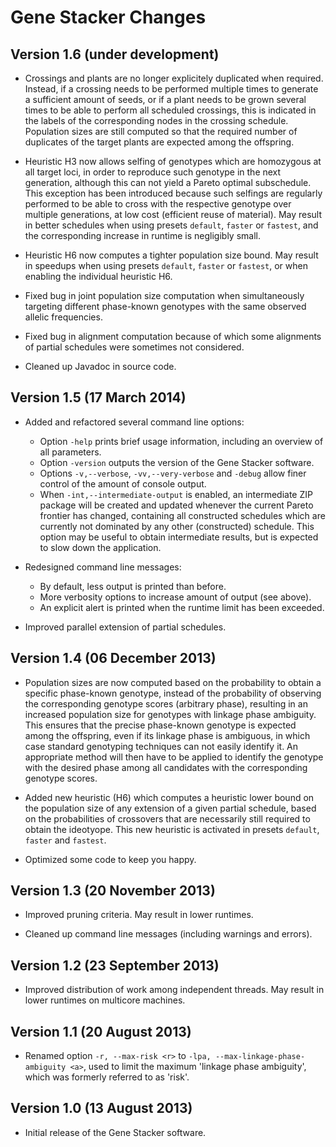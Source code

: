 Gene Stacker Changes
====================

Version 1.6 (under development)
------------------------------

 - Crossings and plants are no longer explicitely duplicated when required. Instead, if a
   crossing needs to be performed multiple times to generate a sufficient amount of seeds,
   or if a plant needs to be grown several times to be able to perform all scheduled crossings,
   this is indicated in the labels of the corresponding nodes in the crossing schedule. Population
   sizes are still computed so that the required number of duplicates of the target plants are
   expected among the offspring.
   
 - Heuristic H3 now allows selfing of genotypes which are homozygous at all target loci, in order
   to reproduce such genotype in the next generation, although this can not yield a Pareto optimal
   subschedule. This exception has been introduced because such selfings are regularly performed to be able
   to cross with the respective genotype over multiple generations, at low cost (efficient reuse of
   material). May result in better schedules when using presets `default`, `faster` or `fastest`, and
   the corresponding increase in runtime is negligibly small.
   
 - Heuristic H6 now computes a tighter population size bound. May result in speedups
   when using presets `default`, `faster` or `fastest`, or when enabling the individual
   heuristic H6.
   
 - Fixed bug in joint population size computation when simultaneously targeting different
   phase-known genotypes with the same observed allelic frequencies.
   
 - Fixed bug in alignment computation because of which some alignments of partial schedules
   were sometimes not considered.
   
 - Cleaned up Javadoc in source code.

Version 1.5 (17 March 2014)
------------------------------

 - Added and refactored several command line options:
   - Option `-help` prints brief usage information, including an overview of all parameters.
   - Option `-version` outputs the version of the Gene Stacker software.
   - Options `-v,--verbose`, `-vv,--very-verbose` and `-debug` allow finer control
     of the amount of console output.
   - When `-int,--intermediate-output` is enabled, an intermediate ZIP package will be
     created and updated whenever the current Pareto frontier has changed, containing all
     constructed schedules which are currently not dominated by any other (constructed) schedule.
     This option may be useful to obtain intermediate results, but is expected to slow down the
     application.
   
 - Redesigned command line messages:
   - By default, less output is printed than before.
   - More verbosity options to increase amount of output (see above).
   - An explicit alert is printed when the runtime limit has been exceeded.
   
 - Improved parallel extension of partial schedules.

Version 1.4 (06 December 2013)
-------------------------------

 - Population sizes are now computed based on the probability to obtain
   a specific phase-known genotype, instead of the probability of observing
   the corresponding genotype scores (arbitrary phase), resulting in an increased
   population size for genotypes with linkage phase ambiguity. This ensures that
   the precise phase-known genotype is expected among the offspring, even if its
   linkage phase is ambiguous, in which case standard genotyping techniques can
   not easily identify it. An appropriate method will then have to be applied to
   identify the genotype with the desired phase among all candidates with the
   corresponding genotype scores.
   
 - Added new heuristic (H6) which computes a heuristic lower bound on the population
   size of any extension of a given partial schedule, based on the probabilities of
   crossovers that are necessarily still required to obtain the ideotyope. This new
   heuristic is activated in presets `default`, `faster` and `fastest`.  
   
 - Optimized some code to keep you happy.   
   

Version 1.3 (20 November 2013)
-------------------------------

 - Improved pruning criteria. May result in lower runtimes. 
 
 - Cleaned up command line messages (including warnings and errors).
 

Version 1.2 (23 September 2013)
-------------------------------

 - Improved distribution of work among independent threads.
   May result in lower runtimes on multicore machines.
   

Version 1.1 (20 August 2013)
----------------------------

 - Renamed option `-r, --max-risk <r>` to `-lpa, --max-linkage-phase-ambiguity <a>`,
   used to limit the maximum 'linkage phase ambiguity', which was formerly referred
   to as 'risk'.
   

Version 1.0 (13 August 2013)
----------------------------

 - Initial release of the Gene Stacker software.
 
 
 	